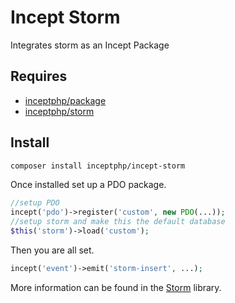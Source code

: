 # Incept Storm

Integrates storm as an Incept Package

## Requires

 - [inceptphp/package](https://github.com/inceptphp/package)
 - [inceptphp/storm](https://github.com/inceptphp/storm)

## Install

```bash
composer install inceptphp/incept-storm
```

Once installed set up a PDO package.

```php
//setup PDO
incept('pdo')->register('custom', new PDO(...));
//setup storm and make this the default database
$this('storm')->load('custom');
```

Then you are all set.

```php
incept('event')->emit('storm-insert', ...);
```

More information can be found in the [Storm](https://github.com/inceptphp/storm)
library.
